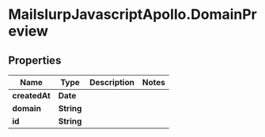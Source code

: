 # MailslurpJavascriptApollo.DomainPreview

## Properties

Name | Type | Description | Notes
------------ | ------------- | ------------- | -------------
**createdAt** | **Date** |  | 
**domain** | **String** |  | 
**id** | **String** |  | 


